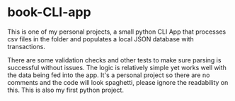 # book-CLI-app

This is one of my personal projects, a small python CLI App that processes csv files in the folder and populates a local JSON database with transactions.

There are some validation checks and other tests to make sure parsing is successful without issues. The logic is relatively simple yet works well with the data being fed into the app.
It's a personal project so there are no comments and the code will look spaghetti, please ignore the readability on this. This is also my first python project.
